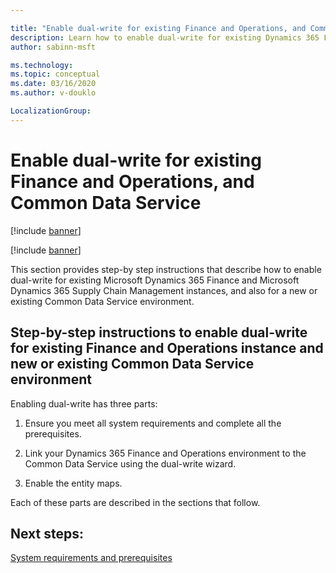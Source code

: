 ```yaml
---

title: "Enable dual-write for existing Finance and Operations, and Common Data Service"
description: Learn how to enable dual-write for existing Dynamics 365 Finance and Dynamics 365 Supply Chain Management instances, and also for a new or existing Common Data Service environment.
author: sabinn-msft

ms.technology: 
ms.topic: conceptual
ms.date: 03/16/2020
ms.author: v-douklo

LocalizationGroup: 
---
```


# Enable dual-write for existing Finance and Operations, and Common Data Service

[!include [banner](../../includes/banner.md)]

[!include [banner](../../includes/preview-banner.md)]

This section provides step-by step instructions that describe how to enable dual-write for existing Microsoft Dynamics 365 Finance and Microsoft Dynamics 365 Supply Chain Management instances, and also for a new or existing Common Data Service environment.

## Step-by-step instructions to enable dual-write for existing Finance and Operations instance and new or existing Common Data Service environment

Enabling dual-write has three parts:

1. Ensure you meet all system requirements and complete all the prerequisites.

2. Link your Dynamics 365 Finance and Operations environment to the Common Data Service using the dual-write wizard.

3. Enable the entity maps.

Each of these parts are described in the sections that follow.

## Next steps:

[System requirements and prerequisites](requirements-and-prerequisites.md)

